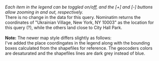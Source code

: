 *Each item in the legend can be toggled on/off, and the [+] and [-] buttons allow zooming in and out, respectively.*<br>
There is no change in the data for this query.  Nominatim returns the coordinates of "Ukrainian Village, New York, NY 10003" as the location for this query (?), while the others land close to City Hall Park.<br><br>
**Note:** The newer map style differs slightly as follows:<br>
I've added the place coordingates in the legend along with the bounding boxes calculated from the shapefiles for reference. The geocoders colors are desaturated and the shapefiles lines are dark grey instead of blue.